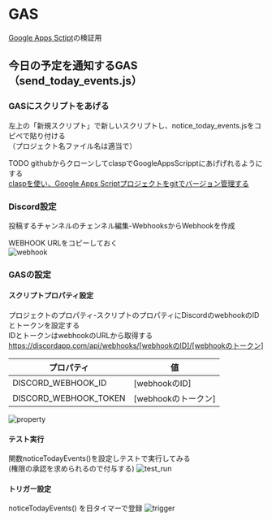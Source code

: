 # GAS
[Google Apps Sctipt](https://script.google.com/)の検証用

## 今日の予定を通知するGAS （send_today_events.js）
### GASにスクリプトをあげる
 左上の「新規スクリプト」で新しいスクリプトし、notice_today_events.jsをコピペで貼り付ける  
（プロジェクト名ファイル名は適当で）

TODO githubからクローンしてclaspでGoogleAppsScripptにあげげれるようにする  
 [claspを使い、Google Apps Scriptプロジェクトをgitでバージョン管理する](https://qiita.com/rf_p/items/7492375ddd684ba734f8)

### Discord設定
投稿するチャンネルのチェンネル編集-WebhooksからWebhookを作成  

WEBHOOK URLをコピーしておく  
![webhook](https://drive.google.com/uc?export=view&id=1UsSWXKVVa_USPjemUaT2QGV7a4ZIuHu- "webhook")

### GASの設定
#### スクリプトプロパティ設定  
プロジェクトのプロパティ-スクリプトのプロパティにDiscordのwebhookのIDとトークンを設定する  
IDとトークンはwebhookのURLから取得する  
https://discordapp.com/api/webhooks/[webhookのID]/[webhookのトークン]  

|プロパティ|値|
|---|---|
|DISCORD_WEBHOOK_ID|[webhookのID]|
|DISCORD_WEBHOOK_TOKEN|[webhookのトークン]|

![property](https://drive.google.com/uc?export=view&id=1Exj8bjE3ymQyrZ43VUO2AzCRp1J1P3eT "property")


#### テスト実行
関数noticeTodayEvents()を設定しテストで実行してみる  
(権限の承認を求められるので付与する)
![test_run](https://drive.google.com/uc?export=view&id=1-q87MyzWYnT3E3C4P37LJqc0BWOF3SGy "test_run")

#### トリガー設定
noticeTodayEvents() を日タイマーで登録
![trigger](https://drive.google.com/uc?export=view&id=1imsSRHAcYefOuW05Lj9Zq1_0SOjYeObV "trigger")
